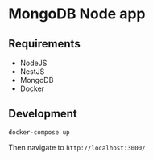 # MongoDB Node app

## Requirements

- NodeJS
- NestJS
- MongoDB
- Docker

## Development

```
docker-compose up
```

Then navigate to `http://localhost:3000/`
